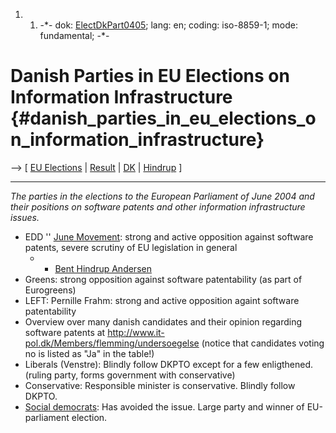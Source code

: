 1.  1.  -\*- dok: [ElectDkPart0405](ElectDkPart0405 "wikilink"); lang:
        en; coding: iso-8859-1; mode: fundamental; -\*-

# Danish Parties in EU Elections on Information Infrastructure {#danish_parties_in_eu_elections_on_information_infrastructure}

\--\> \[ [ EU Elections](ElectAct0405En "wikilink") \| [
Result](ElectResuDk0406En "wikilink") \| [ DK](SwpatdkEn "wikilink") \|
[ Hindrup](BentHindrupAndersenEn "wikilink") \]

------------------------------------------------------------------------

*The parties in the elections to the European Parliament of June 2004
and their positions on software patents and other information
infrastructure issues.*

-   EDD \'\' [June Movement](http://www.j.dk'' "wikilink"): strong and
    active opposition against software patents, severe scrutiny of EU
    legislation in general
    -   -   [ Bent Hindrup Andersen](BentHindrupAndersenEn "wikilink")
-   Greens: strong opposition against software patentability (as part of
    Eurogreens)
-   LEFT: Pernille Frahm: strong and active opposition againt software
    patentability
-   Overview over many danish candidates and their opinion regarding
    software patents at
    <http://www.it-pol.dk/Members/flemming/undersoegelse> (notice that
    candidates voting no is listed as \"Ja\" in the table!)
-   Liberals (Venstre): Blindly follow DKPTO except for a few
    enligthened. (ruling party, forms government with conservative)
-   Conservative: Responsible minister is conservative. Blindly follow
    DKPTO.
-   [ Social democrats](DkSocDemEn "wikilink"): Has avoided the issue.
    Large party and winner of EU-parliament election.
